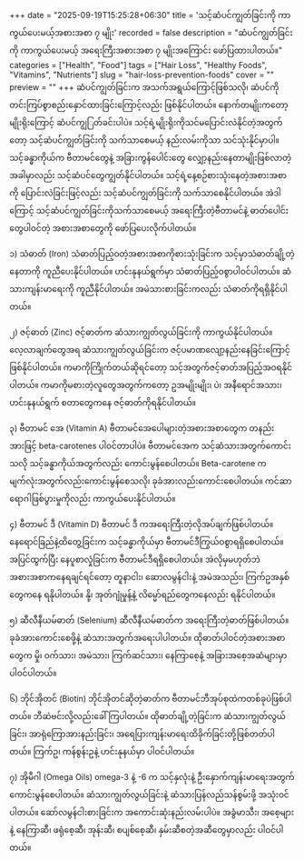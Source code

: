 +++
date = "2025-09-19T15:25:28+06:30"
title = 'သင့်ဆံပင်ကျွတ်ခြင်းကို ကာကွယ်ပေးမယ့်အစားအစာ ၇ မျိုး'
recorded = false
description = "ဆံပင်ကျွတ်ခြင်းကို ကာကွယ်ပေးမယ့် အရေးကြီးအစားအစာ ၇ မျိုးအကြောင်း ဖော်ပြထားပါတယ်။"
categories = ["Health", "Food"]
tags = ["Hair Loss", "Healthy Foods", "Vitamins", "Nutrients"]
slug = "hair-loss-prevention-foods"
cover = ""
preview = ""
+++
ဆံပင်ကျွတ်ခြင်းက အသက်အရွယ်ကြောင့်ဖြစ်သလို၊ ဆံပင်ကို တင်းကြပ်စွာစည်းနှောင်ထားခြင်းကြောင့်လည်း ဖြစ်နိုင်ပါတယ်။ နောက်တမျိုးကတော့ မျိုးရိုးကြောင့် ဆံပင်ကျွြတ်ခင်းပါပဲ။ သင့်ရဲ့မျိုးရိုးကိုသင်မပြောင်းလဲနိုင်တဲ့အတွက်တော့ သင့်ဆံပင်ကျွတ်ခြင်းကို သက်သာစေမယ့် နည်းလမ်းကိုသာ သင်သုံးနိုင်မှာပါ။
သင့်ခန္ဓာကိုယ်က ဗီတာမင်တွေနဲ့ အခြားကွန်ပေါင်းတွေ လျှော့နည်းနေတာမျိုးဖြစ်လာတဲ့အခါမှာလည်း သင့်ဆံပင်တွေကျွတ်နိုင်ပါတယ်။ သင့်ရဲ့နေ့စဉ်စားသုံးနေတဲ့အစားအစာကို ပြောင်းလဲခြင်းဖြင့်လည်း သင့်ဆံပင်ကျွတ်ခြင်းကို သက်သာစေနိုင်ပါတယ်။ အဲဒါကြောင့် သင့်ဆံပင်ကျွတ်ခြင်းကိုသက်သာစေမယ့် အရေးကြီးတဲ့ဗီတာမင်နဲ့ ဓာတ်ပေါင်းတွေပါဝင်တဲ့ အစားအစာတွေကို ဖော်ပြပေးလိုက်ပါတယ်။

၁) သံဓာတ် (Iron)
သံဓာတ်ပြည့်ဝတဲ့အစားအစာကိုစားသုံးခြင်းက သင့်မှာသံဓာတ်ချို့တဲ့နေတာကို ကူညီပေးနိုင်ပါတယ်။ ဟင်းနုနယ်ရွက်မှာ သံဓာတ်ပြည့်ဝစွာပါဝင်ပါတယ်။ ဆံသားကျန်းမာရေးကို ကူညီနိုင်ပါတယ်။ အမဲသားစားခြင်းကလည်း သံဓာတ်ကိုရရှိနိုင်ပါတယ်။

၂) ဇင့်ဓာတ် (Zinc)
ဇင့်ဓာတ်က ဆံသားကျွတ်လွယ်ခြင်းကို ကာကွယ်နိုင်ပါတယ်။ လေ့လာချက်တွေအရ ဆံသားကျွတ်လွယ်ခြင်းက ဇင့်ပမာဏလျော့နည်းနေခြင်းကြောင့်ဖြစ်နိုင်ပါတယ်။ ကမာကိုကြိုက်တယ်ဆိုရင်တော့ သင့်အတွက်ဇင့်ဓာတ်အပြည့်အဝရနိုင်ပါတယ်။ ကမာကိုမစားတဲ့လူတွေအတွက်ကတော့ ဥအမျိုးမျိုး၊ ပဲ၊ အနီရောင်အသား၊ ဟင်းနုနယ်ရွက် စတာတွေကနေ ဇင့်ဓာတ်ကိုရနိုင်ပါတယ်။

၃) ဗီတာမင် အေ (Vitamin A)
ဗီတာမင်အေပေါများတဲ့အစားအစာတွေက တနည်းအားဖြင့် beta-carotenes ပါဝင်တာပါပဲ။
ဗီတာမင်အေက သင့်ဆံသားအတွက်ကောင်းသလို သင့်ခန္ဓာကိုယ်အတွက်လည်း ကောင်းမွန်စေပါတယ်။ Beta-carotene က မျက်လုံးအတွက်လည်းကောင်းမွန်စေသလို၊ ခုခံအားလည်းကောင်းစေပါတယ်။ ကင်ဆာရောဂါဖြစ်ပွားမှုကိုလည်း ကာကွယ်ပေးနိုင်ပါတယ်။

၄) ဗီတာမင် ဒီ (Vitamin D)
ဗီတာမင် ဒီ ကအရေးကြီးတဲ့လိုအပ်ချက်ဖြစ်ပါတယ်။ နေရောင်ခြည်နဲ့ထိတွေ့ခြင်းက သင့်ခန္ဓာကိုယ်မှာ ဗီတာမင်ဒီကြွယ်ဝစွာရရှိစေပါတယ်။ အပြင်ထွက်ပြီး နေပူစာလှုံခြင်းက ဗီတာမင်ဒီရရှိစေပါတယ်။ အဲလိုမှမဟုတ်ဘဲ အစားအစာကနေရချင်ရင်တော့ တူနာငါး၊ ဆောလမွန်ငါးနဲ့ အမဲအသည်း၊ ကြက်ဥအနှစ်တွေကနေ ရနိုပါတယ်။ နို့၊ အုတ်ဂျုံမှုန့်နဲ့ လိမ္မော်ရည်တွေကနေလည်း ရနိုင်ပါတယ်။

၅) ဆီလီနီယမ်ဓာတ် (Selenium)
ဆီလီနီယမ်ဓာတ်က အရေးကြီးတဲ့ဓာတ်ဖြစ်ပါတယ်။ ခုခံအားကောင်းစေဖို့နဲ့ ဆံသားအတွက်အရေးပါပါတယ်။ ထိုဓာတ်ပါဝင်တဲ့အစားအစာတွေက မှို၊ ဝက်သား၊ အမဲသား၊ ကြက်ဆင်သား၊ နေကြာစေ့နဲ့ အခြားအစေ့အဆံများမှာပါဝင်ပါတယ်။

၆) ဘိုင်အိုတင် (Biotin)
ဘိုင်အိုတင်ဆိုတဲ့ဓာတ်က ဗီတာမင်ဘီအုပ်စုထဲကတစ်ခုပဲဖြစ်ပါတယ်။ ဘီဆဲဗင်းလို့လည်းခေါ်ကြပါတယ်။ ထိုဓာတ်ချို့တဲ့ခြင်းက ဆံသားကျွတ်လွယ်ခြင်း၊ အာရုံကြောအားနည်းခြင်း၊ အရေပြားကျန်းမာရေးထိခိုက်ခြင်းတို့ဖြစ်တတ်ပါတယ်။ ကြက်ဥ၊ ကန်စွန်းဥနဲ့ ဟင်းနုနယ်မှာ ပါဝင်ပါတယ်။

၇) အိုမီဂါ (Omega Oils)
omega-3 နဲ့ -6 က သင့်နှလုံးနဲ့ ဦးနှောက်ကျန်းမာရေးအတွက် ကောင်းမွန်စေပါတယ်။ ဆံသားကျွတ်လွယ်ခြင်းနဲ့ ဆံသားပြန်လည်သန်စွမ်းဖို့ အသုံးဝင်ပါတယ်။
ဆော်လမွန်ငါးစားခြင်းက အကောင်းဆုံးနည်းလမ်းပါပဲ။ အခွံမာသီး၊ အစေ့များနဲ့ နေကြာဆီ၊ ဖရုံစေ့ဆီ၊ အုန်းဆီ၊ စပျစ်စေ့ဆီ၊ နှမ်းဆီစတဲ့အဆီတွေမှာလည်း ပါဝင်ပါတယ်။ 